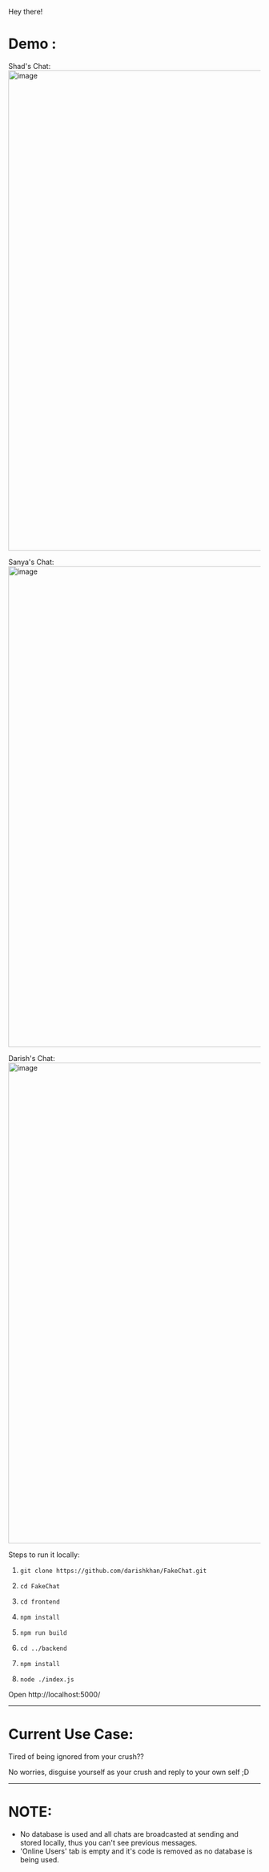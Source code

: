 Hey there!

# Demo :

Shad's Chat:
<img width="959" alt="image" src="https://github.com/darishkhan/FakeChat/assets/93848997/012a010e-89cd-4fef-a669-c75e04f7c697">

Sanya's Chat:
<img width="960" alt="image" src="https://github.com/darishkhan/FakeChat/assets/93848997/2b105d2c-d4b8-4fc1-9fbb-a6803251866f">

Darish's Chat:
<img width="960" alt="image" src="https://github.com/darishkhan/FakeChat/assets/93848997/492d55f4-0fc8-4787-a4b6-046b6c6b8d2e">




Steps to run it locally:
1. ```
   git clone https://github.com/darishkhan/FakeChat.git
   ```
2. ```
   cd FakeChat
   ```
3. ```
   cd frontend
   ```
4. ```
   npm install
   ```
5. ```
   npm run build
   ```
6. ```
   cd ../backend
   ```
7. ```
   npm install
   ```
8. ```
   node ./index.js
   ```
   
Open http://localhost:5000/

---
# Current Use Case:

Tired of being ignored from your crush??

No worries, disguise yourself as your crush and reply to your own self ;D

---

# NOTE:
- No database is used and all chats are broadcasted at sending and stored locally, thus you can't see previous messages.
- 'Online Users' tab is empty and it's code is removed as no database is being used.

